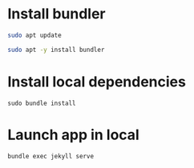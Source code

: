 # Install bundler
```bash
sudo apt update
```

```bash 
sudo apt -y install bundler
```

# Install local dependencies
```
sudo bundle install
```

# Launch app in local
```bash
bundle exec jekyll serve
```


